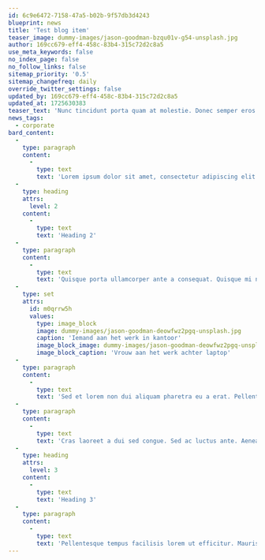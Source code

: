 ```yaml
---
id: 6c9e6472-7158-47a5-b02b-9f57db3d4243
blueprint: news
title: 'Test blog item'
teaser_image: dummy-images/jason-goodman-bzqu01v-g54-unsplash.jpg
author: 169cc679-eff4-458c-83b4-315c72d2c8a5
use_meta_keywords: false
no_index_page: false
no_follow_links: false
sitemap_priority: '0.5'
sitemap_changefreq: daily
override_twitter_settings: false
updated_by: 169cc679-eff4-458c-83b4-315c72d2c8a5
updated_at: 1725630383
teaser_text: 'Nunc tincidunt porta quam at molestie. Donec semper eros eros, vitae tincidunt diam ultrices sed. Sed quis neque imperdiet, pulvinar magna vel, tempus sapien.'
news_tags:
  - corporate
bard_content:
  -
    type: paragraph
    content:
      -
        type: text
        text: 'Lorem ipsum dolor sit amet, consectetur adipiscing elit. Nunc diam mauris, ullamcorper sit amet felis vitae, interdum tincidunt tortor. Nulla non massa varius purus eleifend tristique. Proin et dignissim urna. Nunc accumsan, elit non fringilla elementum, lectus sem faucibus arcu, at iaculis erat sem et ipsum. Cras semper lacus dolor, vestibulum facilisis metus tempus et. Ut quis tortor a tortor convallis semper sed sed turpis. Donec sagittis congue libero ac hendrerit. Curabitur leo orci, laoreet vel diam id, molestie malesuada dolor. Fusce accumsan pulvinar nibh, at vestibulum ipsum lacinia sed.'
  -
    type: heading
    attrs:
      level: 2
    content:
      -
        type: text
        text: 'Heading 2'
  -
    type: paragraph
    content:
      -
        type: text
        text: 'Quisque porta ullamcorper ante a consequat. Quisque mi nisl, laoreet eu lectus et, rutrum porttitor eros. Quisque nec volutpat nibh. Sed tincidunt lobortis massa, in molestie massa lacinia vitae. Maecenas et nibh porta, gravida lacus vitae, tempus nisl. Nam id risus enim. Aenean luctus euismod erat, id lacinia neque pulvinar non. Mauris elit massa, lobortis et porttitor a, gravida eget diam. Suspendisse viverra, purus quis eleifend vehicula, purus quam ultrices lorem, malesuada pharetra felis erat quis risus. Donec malesuada lectus aliquam tristique lacinia. Proin eget libero auctor, auctor metus in, dictum nibh.'
  -
    type: set
    attrs:
      id: m0qrrw5h
      values:
        type: image_block
        image: dummy-images/jason-goodman-deowfwz2pgq-unsplash.jpg
        caption: 'Iemand aan het werk in kantoor'
        image_block_image: dummy-images/jason-goodman-deowfwz2pgq-unsplash.jpg
        image_block_caption: 'Vrouw aan het werk achter laptop'
  -
    type: paragraph
    content:
      -
        type: text
        text: 'Sed et lorem non dui aliquam pharetra eu a erat. Pellentesque habitant morbi tristique senectus et netus et malesuada fames ac turpis egestas. Aenean hendrerit ullamcorper arcu, tristique congue dui euismod a. Integer pulvinar hendrerit lacus, et vulputate odio luctus non. Donec commodo suscipit pretium. Maecenas sagittis massa nec tellus cursus posuere. Pellentesque habitant morbi tristique senectus et netus et malesuada fames ac turpis egestas. Suspendisse a convallis urna, at imperdiet nisi. Vestibulum vel tristique ligula, non dictum quam. Integer faucibus pretium nulla, non maximus mi porta dictum. Donec lorem justo, ullamcorper ac est eu, hendrerit imperdiet mi. Praesent pulvinar ullamcorper commodo. Curabitur interdum, quam in condimentum ultrices, sapien quam posuere quam, ornare tincidunt quam mi nec magna.'
  -
    type: paragraph
    content:
      -
        type: text
        text: 'Cras laoreet a dui sed congue. Sed ac luctus ante. Aenean dignissim arcu vitae scelerisque vulputate. Morbi non fringilla velit. Nulla bibendum ultricies metus quis ultricies. Sed ipsum orci, congue id nisi eu, pharetra sagittis nibh. Pellentesque habitant morbi tristique senectus et netus et malesuada fames ac turpis egestas. In in consectetur nibh.'
  -
    type: heading
    attrs:
      level: 3
    content:
      -
        type: text
        text: 'Heading 3'
  -
    type: paragraph
    content:
      -
        type: text
        text: 'Pellentesque tempus facilisis lorem ut efficitur. Mauris et dignissim enim. Nullam ac convallis magna. In feugiat velit vel laoreet hendrerit. Mauris nec nisi in enim suscipit imperdiet. Pellentesque eleifend et leo feugiat tempus. Sed ut risus dui. Donec mollis congue sem sed volutpat. Quisque maximus rutrum nisi eu fermentum. Nullam vel nulla nec dui feugiat egestas. Proin suscipit magna ultricies dui consequat, et vulputate velit rhoncus. Maecenas quis sapien nisi. Pellentesque habitant morbi tristique senectus et netus et malesuada fames ac turpis egestas. Vivamus libero neque, interdum vitae turpis maximus, dapibus feugiat magna. Suspendisse potenti. Sed non libero molestie, dictum nibh in, tempor elit.'
---
```

